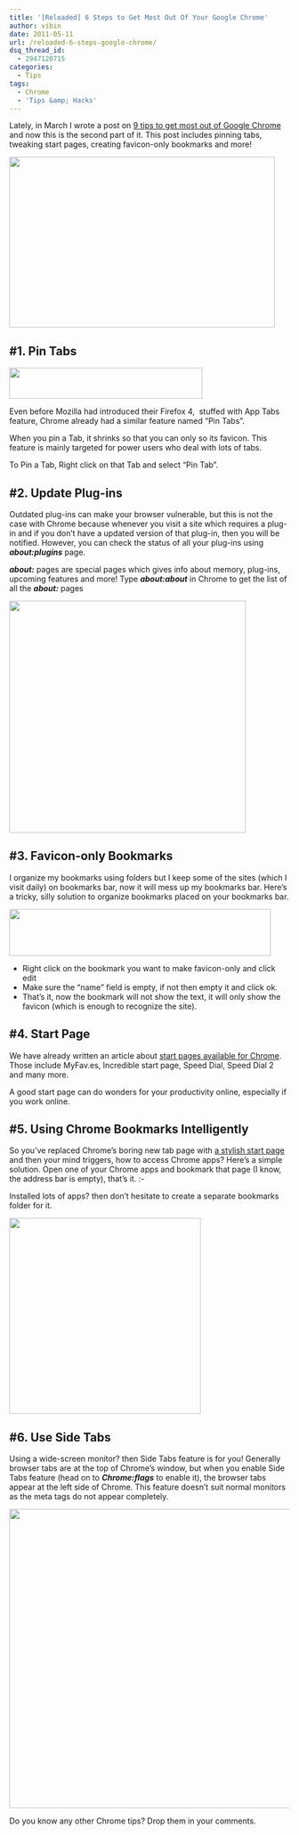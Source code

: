 ```yaml
---
title: '[Reloaded] 6 Steps to Get Most Out Of Your Google Chrome'
author: vibin
date: 2011-05-11
url: /reloaded-6-steps-google-chrome/
dsq_thread_id:
  - 2947120715
categories:
  - Tips
tags:
  - Chrome
  - 'Tips &amp; Hacks'
---
```

Lately, in March I wrote a post on <a href="http://devilsworkshop.org/9-tips-google-chrome/" target="_blank">9 tips to get most out of Google Chrome</a> and now this is the second part of it. This post includes pinning tabs, tweaking start pages, creating favicon-only bookmarks and more!

[<img class="alignnone size-full wp-image-40137" title="chrome tips 4" src="http://cdn.devilsworkshop.org/files/2011/05/chrome-tips-4.jpg" alt="" width="477" height="307" />][1]

## #1. Pin Tabs

[<img title="chrome tips" src="http://cdn.devilsworkshop.org/files/2011/05/chrome-tips.png" alt="" width="347" height="56" />][2]

Even before Mozilla had introduced their Firefox 4,  stuffed with App Tabs feature, Chrome already had a similar feature named “Pin Tabs”.

When you pin a Tab, it shrinks so that you can only so its favicon. This feature is mainly targeted for power users who deal with lots of tabs.

To Pin a Tab, Right click on that Tab and select “Pin Tab”.

## #2. Update Plug-ins

Outdated plug-ins can make your browser vulnerable, but this is not the case with Chrome because whenever you visit a site which requires a plug-in and if you don’t have a updated version of that plug-in, then you will be notified. However, you can check the status of all your plug-ins using ***about:plugins*** page.

***about:*** pages are special pages which gives info about memory, plug-ins, upcoming features and more! Type ***about:about*** in Chrome to get the list of all the ***about:*** pages

[<img title="chrome tips 3" src="http://cdn.devilsworkshop.org/files/2011/05/chrome-tips-3.png" alt="" width="425" height="417" />][3]

## #3. Favicon-only Bookmarks

I organize my bookmarks using folders but I keep some of the sites (which I visit daily) on bookmarks bar, now it will mess up my bookmarks bar. Here’s a tricky, silly solution to organize bookmarks placed on your bookmarks bar.

[<img title="chrome tips 1" src="http://cdn.devilsworkshop.org/files/2011/05/chrome-tips-1.png" alt="" width="470" height="84" />][4]

  * Right click on the bookmark you want to make favicon-only and click edit
  * Make sure the “name” field is empty, if not then empty it and click ok.
  * That’s it, now the bookmark will not show the text, it will only show the favicon (which is enough to recognize the site).

## #4. Start Page

We have already written an article about <a href="http://devilsworkshop.org/6-ways-customize-chromes-tab-page/" target="_blank">start pages available for Chrome</a>. Those include MyFav.es, Incredible start page, Speed Dial, Speed Dial 2 and many more.

A good start page can do wonders for your productivity online, especially if you work online.

## #5. Using Chrome Bookmarks Intelligently

So you’ve replaced Chrome’s boring new tab page with <a href="http://devilsworkshop.org/6-ways-customize-chromes-tab-page/" target="_blank">a stylish start page</a> and then your mind triggers, how to access Chrome apps? Here’s a simple solution. Open one of your Chrome apps and bookmark that page (I know, the address bar is empty), that’s it. <img src="http://devilsworkshop.org/wp-includes/images/smilies/simple-smile.png" alt=":-)" class="wp-smiley" style="height: 1em; max-height: 1em;" />

Installed lots of apps? then don’t hesitate to create a separate bookmarks folder for it.

[<img title="chrome tips 2" src="http://cdn.devilsworkshop.org/files/2011/05/chrome-tips-2.png" alt="" width="344" height="352" />][5]

## #6. Use Side Tabs

Using a wide-screen monitor? then Side Tabs feature is for you! Generally browser tabs are at the top of Chrome’s window, but when you enable Side Tabs feature (head on to ***Chrome:flags*** to enable it), the browser tabs appear at the left side of Chrome. This feature doesn’t suit normal monitors as the meta tags do not appear completely.

[<img title="Side tabs" src="http://cdn.devilsworkshop.org/files/2011/05/side-tabs.png" alt="" width="505" height="538" />][6]

Do you know any other Chrome tips? Drop them in your comments.

 [1]: http://cdn.devilsworkshop.org/files/2011/05/chrome-tips-4.jpg
 [2]: http://cdn.devilsworkshop.org/files/2011/05/chrome-tips.png
 [3]: http://cdn.devilsworkshop.org/files/2011/05/chrome-tips-3.png
 [4]: http://cdn.devilsworkshop.org/files/2011/05/chrome-tips-1.png
 [5]: http://cdn.devilsworkshop.org/files/2011/05/chrome-tips-2.png
 [6]: http://cdn.devilsworkshop.org/files/2011/05/side-tabs.png
